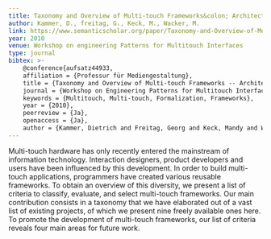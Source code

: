```yaml
---
title: Taxonomy and Overview of Multi-touch Frameworks&colon; Architecture, Scope and Features
author: Kammer, D., freitag, G., Keck, M., Wacker, M.
link: https://www.semanticscholar.org/paper/Taxonomy-and-Overview-of-Multi-touch-Frameworks-%3A-%2C-Kammer-Keck/447d2b0540bfb0ea5f944581e06e715ebaa1430c
year: 2010
venue: Workshop on engineering Patterns for Multitouch Interfaces
type: journal
bibtex: >-
    @conference{aufsatz44933,
    affiliation = {Professur für Mediengestaltung},
    title = {Taxonomy and Overview of Multi-touch Frameworks -- Architecture, Scope and Features},
    journal = {Workshop on Engineering Patterns for Multitouch Interfaces},
    keywords = {Multitouch, Multi-touch, Formalization, Frameworks},
    year = {2010},
    peerreview = {Ja},
    openaccess = {Ja},
    author = {Kammer, Dietrich and Freitag, Georg and Keck, Mandy and Wacker, Markus}}
---
```

Multi-touch hardware has only recently entered the mainstream of information technology. Interaction designers, product developers and users have been influenced by this development. In order to build multi- touch applications, programmers have created various reusable frameworks. To obtain an overview of this diversity, we present a list of criteria to classify, evaluate, and select multi-touch frameworks. Our main contribution consists in a taxonomy that we have elaborated out of a vast list of existing projects, of which we present nine freely available ones here. To promote the development of multi-touch frameworks, our list of criteria reveals four main areas for future work.